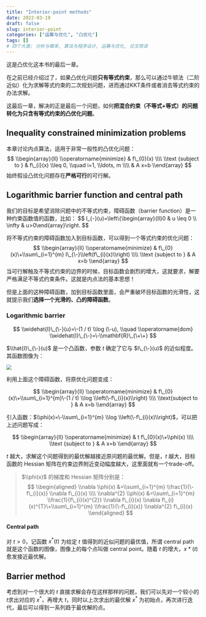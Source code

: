```yaml
---
title: "Interior-point methods"
date: 2022-03-19
draft: false
slug: interior-point
categories: ["运筹与优化", "凸优化"]
tags: []
# 四个大类: 分析与概率, 算法与程序设计, 运筹与优化, 论文简读
---
```




这是凸优化这本书的最后一章。

在之前已经介绍过了，如果凸优化问题**只有等式约束**，那么可以通过牛顿法（二阶近似）化为求解等式约束的二次规划问题，进而通过KKT条件或者消去等式约束的办法求解。

这最后一章，解决的正是最后一个问题，如何**把混合约束（不等式+等式）的问题转化为只含有等式约束的凸优化问题**。

## Inequality constrained minimization problems

本章讨论内点算法，适用于非常一般性的凸优化问题：
$$
\\begin{array}{ll}
\\operatorname{minimize} & f\_{0}(x) \\\\
\\text {subject to } & f\_{i}(x) \\leq 0, \\quad i=1, \\ldots, m \\\\
& A x=b
\\end{array}
$$
始终假设凸优化问题存在**严格可行**的可行解。



## Logarithmic barrier function and central path

我们的目标是希望消除问题中的不等式约束，障碍函数（barrier function）是一种约束函数值的函数，比如：
$$
I\_{\-}(u)=\\left\\{\\begin{array}{ll}0 & u \\leq 0 \\\\ \\infty & u>0\\end{array}\\right.
$$

将不等式约束的障碍函数加入到目标函数，可以得到一个等式约束的优化问题：
$$
\\begin{array}{ll}
\\operatorname{minimize} & f\_{0}(x)\+\\sum\_{i=1}^{m} I\_{\-}\\left(f\_{i}(x)\\right) \\\\
\\text {subject to } & A x=b
\\end{array}
$$
当可行解触及不等式约束的边界的时候，目标函数会剧烈的增大，这就要求，解要严格满足不等式约束条件。这就是内点法的基本思想！

但是上面的这种障碍函数，加到目标函数里面，会严重破坏目标函数的光滑性，这就提示我们**选择一个光滑的、凸的障碍函数**。



### Logarithmic barrier

$$
\\widehat{I}\_{\-}(u)=\-(1 / t) \\log (\-u), \\quad \\operatorname{dom} \\widehat{I}\_{\-}=\-\\mathbf{R}\_{\+\+}
$$

$\\hat{I}\_{\-}(u)$ 是一个凸函数，参数 $t$ 确定了它与 $I\_{\-}(u)$ 的近似程度。其函数图像为：

<img src="../../figures/Interior-point/1240.png" style="zoom:80%;" />

利用上面这个障碍函数，将原优化问题变成：

$$
\\begin{array}{ll}
\\operatorname{minimize} & f\_{0}(x)\+\\sum\_{i=1}^{m}\-(1 / t) \\log \\left(\-f\_{i}(x)\\right) \\\\ 
\\text{subject to } & A x=b
\\end{array}
$$

引入函数：$\\phi(x)=\-\\sum\_{i=1}^{m} \\log \\left(\-f\_{i}(x)\\right)$，可以把上述问题写成：

$$
\\begin{array}{ll}
\\operatorname{minimize} & t f\_{0}(x)\+\\phi(x) \\\\
\\text {subject to } & A x=b
\\end{array}
$$

$t$ 越大，求解这个问题得到的最优解越接近原问题的最优解。但是，$t$ 越大，目标函数的 Hessian 矩阵在约束边界附近变动幅度越大，这里面就有一个trade-off。

> $\\phi(x)$ 的梯度和 Hessian 矩阵分别是：
> $$
> \\begin{aligned}
> \\nabla \\phi(x) &=\\sum\_{i=1}^{m} \\frac{1}{\-f\_{i}(x)} \\nabla f\_{i}(x) \\\\
> \\nabla^{2} \\phi(x) &=\\sum\_{i=1}^{m} \\frac{1}{f\_{i}(x)^{2}} \\nabla f\_{i}(x) \\nabla f\_{i}(x)^{T}\+\\sum\_{i=1}^{m} \\frac{1}{\-f\_{i}(x)} \\nabla^{2} f\_{i}(x)
> \\end{aligned}
> $$

#### Central path

对 $t>0$，记函数 $x^\ast(t)$ 为给定 $t$ 值得到的近似问题的最优值，所谓 central path 就是这个函数的图像，图像上的每个点叫做 central point。随着 $t$ 的增大，$x\ast(t)$ 愈发接近最优解。

## Barrier method

考虑到对一个很大的 $t$ 直接求解会存在这样那样的问题，我们可以先对一个较小的$t$求出对应的 $x^\ast$，再增大 $t$，同时以上次求出的最优解 $x^\ast$ 为初始点，再次进行迭代，最后可以得到一系列趋于最优解的点。

